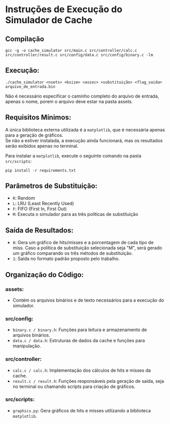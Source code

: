 
# Instruções de Execução do Simulador de Cache

## Compilação
```gcc -g -o cache_simulator src/main.c src/controller/calc.c src/controller/result.c src/config/data.c src/config/binary.c -lm```

## Execução:
```./cache_simulator <nsets> <bsize> <assoc> <substituição> <flag_saida> arquivo_de_entrada.bin ```


Não é necessário especificar o caminho completo do arquivo de entrada, apenas o nome, porem o arquivo deve estar na pasta assets.

## Requisitos Mínimos:
A única biblioteca externa utilizada é a `matplotlib`, que é necessária apenas para a geração de gráficos.  
Se não a estiver instalada, a execução ainda funcionará, mas os resultados serão exibidos apenas no terminal.

Para instalar a `matplotlib`, execute o seguinte comando na pasta `src/scripts`:

``` pip install -r requirements.txt ```


## Parâmetros de Substituição:
- `R`: Random  
- `L`: LRU (Least Recently Used)  
- `F`: FIFO (First In, First Out)  
- `M`: Executa o simulador para as três políticas de substituição

## Saída de Resultados:
- `0`: Gera um gráfico de hits/misses e a porcentagem de cada tipo de miss. Caso a política de substituição selecionada seja "M", será gerado um gráfico comparando os três métodos de substituição.
- `1`: Saída no formato padrão proposto pelo trabalho.

## Organização do Código:

### assets:
- Contém os arquivos binários e de texto necessários para a execução do simulador.

### src/config:
- `binary.c / binary.h`: Funções para leitura e armazenamento de arquivos binários.
- `data.c / data.h`: Estruturas de dados da cache e funções para manipulação.

### src/controller:
- `calc.c / calc.h`: Implementação dos cálculos de hits e misses da cache.
- `result.c / result.h`: Funções responsáveis pela geração de saída, seja no terminal ou chamando scripts para criação de gráficos.

### src/scripts:
- `graphics.py`: Gera gráficos de hits e misses utilizando a biblioteca `matplotlib`.


